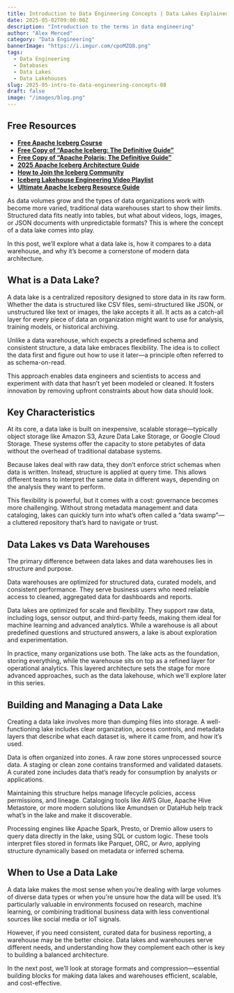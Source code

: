 ```yaml
---
title: Introduction to Data Engineering Concepts | Data Lakes Explained
date: 2025-05-02T09:00:00Z
description: "Introduction to the terms in data engineering"
author: "Alex Merced"
category: "Data Engineering"
bannerImage: "https://i.imgur.com/cpoMZQ8.png"
tags:
  - Data Engineering
  - Databases
  - Data Lakes
  - Data Lakehouses
slug: 2025-05-intro-to-data-engineering-concepts-08
draft: false
image: "/images/blog.png"
---
```


## Free Resources  
- **[Free Apache Iceberg Course](https://hello.dremio.com/webcast-an-apache-iceberg-lakehouse-crash-course-reg.html?utm_source=ev_external_blog&utm_medium=influencer&utm_campaign=intro_to_de&utm_content=alexmerced&utm_term=external_blog)**  
- **[Free Copy of “Apache Iceberg: The Definitive Guide”](https://hello.dremio.com/wp-apache-iceberg-the-definitive-guide-reg.html?utm_source=ev_external_blog&utm_medium=influencer&utm_campaign=intro_to_de&utm_content=alexmerced&utm_term=external_blog)**  
- **[Free Copy of “Apache Polaris: The Definitive Guide”](https://hello.dremio.com/wp-apache-polaris-guide-reg.html?utm_source=ev_external_blog&utm_medium=influencer&utm_campaign=intro_to_de&utm_content=alexmerced&utm_term=external_blog)**  
- **[2025 Apache Iceberg Architecture Guide](https://medium.com/data-engineering-with-dremio/2025-guide-to-architecting-an-iceberg-lakehouse-9b19ed42c9de)**  
- **[How to Join the Iceberg Community](https://medium.alexmerced.blog/guide-to-finding-apache-iceberg-events-near-you-and-being-part-of-the-greater-iceberg-community-0c38ae785ddb)**  
- **[Iceberg Lakehouse Engineering Video Playlist](https://youtube.com/playlist?list=PLsLAVBjQJO0p0Yq1fLkoHvt2lEJj5pcYe&si=WTSnqjXZv6Glkc3y)**  
- **[Ultimate Apache Iceberg Resource Guide](https://medium.com/data-engineering-with-dremio/ultimate-directory-of-apache-iceberg-resources-e3e02efac62e)** 

As data volumes grow and the types of data organizations work with become more varied, traditional data warehouses start to show their limits. Structured data fits neatly into tables, but what about videos, logs, images, or JSON documents with unpredictable formats? This is where the concept of a data lake comes into play.

In this post, we’ll explore what a data lake is, how it compares to a data warehouse, and why it’s become a cornerstone of modern data architecture.

## What is a Data Lake?

A data lake is a centralized repository designed to store data in its raw form. Whether the data is structured like CSV files, semi-structured like JSON, or unstructured like text or images, the lake accepts it all. It acts as a catch-all layer for every piece of data an organization might want to use for analysis, training models, or historical archiving.

Unlike a data warehouse, which expects a predefined schema and consistent structure, a data lake embraces flexibility. The idea is to collect the data first and figure out how to use it later—a principle often referred to as schema-on-read.

This approach enables data engineers and scientists to access and experiment with data that hasn’t yet been modeled or cleaned. It fosters innovation by removing upfront constraints about how data should look.

## Key Characteristics

At its core, a data lake is built on inexpensive, scalable storage—typically object storage like Amazon S3, Azure Data Lake Storage, or Google Cloud Storage. These systems offer the capacity to store petabytes of data without the overhead of traditional database systems.

Because lakes deal with raw data, they don’t enforce strict schemas when data is written. Instead, structure is applied at query time. This allows different teams to interpret the same data in different ways, depending on the analysis they want to perform.

This flexibility is powerful, but it comes with a cost: governance becomes more challenging. Without strong metadata management and data cataloging, lakes can quickly turn into what’s often called a “data swamp”—a cluttered repository that’s hard to navigate or trust.

## Data Lakes vs Data Warehouses

The primary difference between data lakes and data warehouses lies in structure and purpose.

Data warehouses are optimized for structured data, curated models, and consistent performance. They serve business users who need reliable access to cleaned, aggregated data for dashboards and reports.

Data lakes are optimized for scale and flexibility. They support raw data, including logs, sensor output, and third-party feeds, making them ideal for machine learning and advanced analytics. While a warehouse is all about predefined questions and structured answers, a lake is about exploration and experimentation.

In practice, many organizations use both. The lake acts as the foundation, storing everything, while the warehouse sits on top as a refined layer for operational analytics. This layered architecture sets the stage for more advanced approaches, such as the data lakehouse, which we'll explore later in this series.

## Building and Managing a Data Lake

Creating a data lake involves more than dumping files into storage. A well-functioning lake includes clear organization, access controls, and metadata layers that describe what each dataset is, where it came from, and how it’s used.

Data is often organized into zones. A raw zone stores unprocessed source data. A staging or clean zone contains transformed and validated datasets. A curated zone includes data that’s ready for consumption by analysts or applications.

Maintaining this structure helps manage lifecycle policies, access permissions, and lineage. Cataloging tools like AWS Glue, Apache Hive Metastore, or more modern solutions like Amundsen or DataHub help track what’s in the lake and make it discoverable.

Processing engines like Apache Spark, Presto, or Dremio allow users to query data directly in the lake, using SQL or custom logic. These tools interpret files stored in formats like Parquet, ORC, or Avro, applying structure dynamically based on metadata or inferred schema.

## When to Use a Data Lake

A data lake makes the most sense when you’re dealing with large volumes of diverse data types or when you're unsure how the data will be used. It’s particularly valuable in environments focused on research, machine learning, or combining traditional business data with less conventional sources like social media or IoT signals.

However, if you need consistent, curated data for business reporting, a warehouse may be the better choice. Data lakes and warehouses serve different needs, and understanding how they complement each other is key to building a balanced architecture.

In the next post, we’ll look at storage formats and compression—essential building blocks for making data lakes and warehouses efficient, scalable, and cost-effective.
